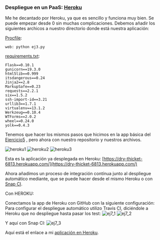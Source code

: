### Despliegue en un PaaS: [Heroku](https://www.heroku.com/)

Me he decantado por Heroku, ya que es sencillo y funciona muy bien. Se puede empezar desde 0 sin muchas
complicaciones. Debemos añadir los siguientes archicos a nuestro directorio donde está nuestra aplicación:

[Procfile](https://github.com/cesar2/Proyecto-IV/blob/master/Procfile):

```
web: python ej3.py
```

[requirements.txt](https://github.com/cesar2/Proyecto-IV/blob/master/requirements.txt):

```
Flask==0.10.1
gunicorn==19.3.0
html5lib==0.999
itsdangerous==0.24
Jinja2==2.8
MarkupSafe==0.23
requests==2.2.1
six==1.5.2
ssh-import-id==3.21
urllib3==1.7.1
virtualenv==13.1.2
Werkzeug==0.10.4
WTForms==2.0.2
wheel==0.24.0
yolk==0.4.3
```

Tenemos que hacer los mismos pasos que hicimos en la app básica del [Ejercicio5](https://github.com/cesar2/IV/blob/master/Ejercicios_tema3.md#ejercicio-5) , 
pero ahora con nuestro repositorio y nuestros archivos.

![heroku1](http://i1175.photobucket.com/albums/r629/Cesar_Albusac_Jorge/Ejercicios3/heroku_zpsvogggkv9.png)
![heroku2](http://i1175.photobucket.com/albums/r629/Cesar_Albusac_Jorge/Ejercicios3/heroku3_zps9vauwcii.png)
![heroku3](http://i1175.photobucket.com/albums/r629/Cesar_Albusac_Jorge/Ejercicios3/heroku2_zpszfwwrm0t.png)

Esta es la aplicación ya desplegada en Heroku: [https://dry-thicket-6813.herokuapp.com/](https://dry-thicket-6813.herokuapp.com/)

Ahora añadimos un proceso de integración contínua junto al despliegue automático mediante, que se puede hacer desde el mismo Heroku o con [Snap CI](https://snap-ci.com/).

Con HEROKU:

Conectamos la app de Heroku con GitHub con la siguiente configuración:
Para configurar el despliegue automático utilizo Travis CI, diciéndole a Heroku que no despliegue hasta pasar los test:
![ej7_1](http://i1175.photobucket.com/albums/r629/Cesar_Albusac_Jorge/Ejercicios3/ej6_zpst9n0fbx7.png)
![ej7_2](http://i1175.photobucket.com/albums/r629/Cesar_Albusac_Jorge/Ejercicios3/ej7_zpszhtkczyg.png)

Y aquí con Snap CI:
![ej7_3](http://i1175.photobucket.com/albums/r629/Cesar_Albusac_Jorge/Ejercicios3/ej7_3_zpssdl6by1e.png)

Aquí está el enlace a mi [aplicación en Heroku](https://dry-thicket-6813.herokuapp.com/).




